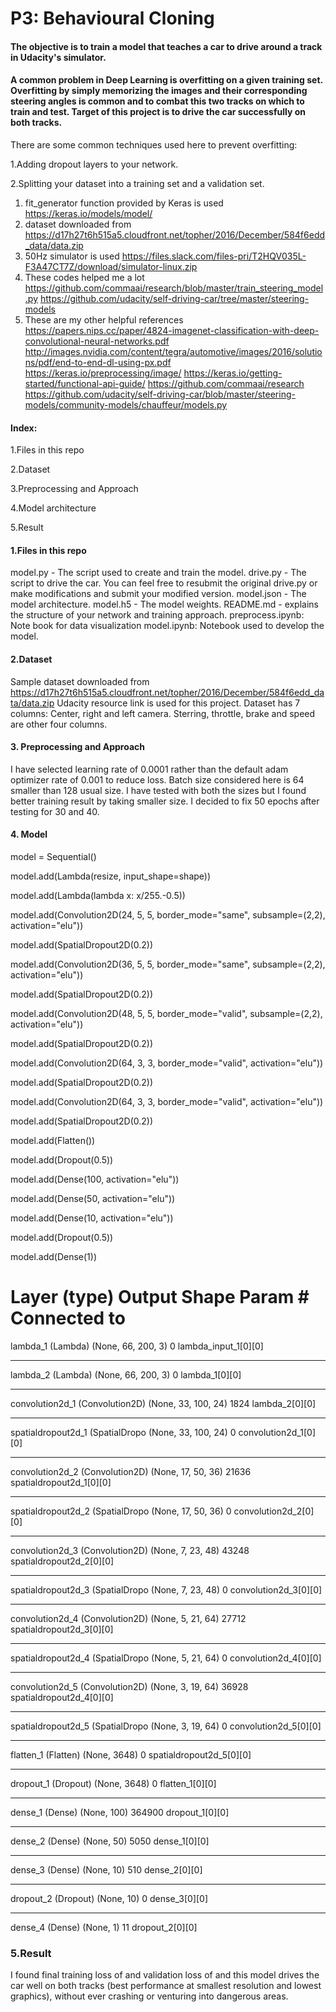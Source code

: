 # P3: Behavioural Cloning

#### The objective is to train a model that teaches a car to drive around a track in Udacity's simulator.
#### A common problem in Deep Learning is overfitting on a given training set. Overfitting by simply memorizing the images and their corresponding steering angles is common and to combat this two tracks on which to train and test. Target of this project is to drive the car successfully on both tracks.

There are some common techniques used here to prevent overfitting:

1.Adding dropout layers to your network.

2.Splitting your dataset into a training set and a validation set.

 1. fit_generator function provided by Keras is used https://keras.io/models/model/
 2. dataset downloaded from  https://d17h27t6h515a5.cloudfront.net/topher/2016/December/584f6edd_data/data.zip
 3. 50Hz simulator is used https://files.slack.com/files-pri/T2HQV035L-F3A47CT7Z/download/simulator-linux.zip
 4. These codes helped me a lot 
 https://github.com/commaai/research/blob/master/train_steering_model.py
 https://github.com/udacity/self-driving-car/tree/master/steering-models
 5. These are my other helpful references 
  https://papers.nips.cc/paper/4824-imagenet-classification-with-deep-convolutional-neural-networks.pdf
  http://images.nvidia.com/content/tegra/automotive/images/2016/solutions/pdf/end-to-end-dl-using-px.pdf
  https://keras.io/preprocessing/image/
  https://keras.io/getting-started/functional-api-guide/
  https://github.com/commaai/research
  https://github.com/udacity/self-driving-car/blob/master/steering-models/community-models/chauffeur/models.py

#### Index: 
1.Files in this repo

2.Dataset

3.Preprocessing and Approach

4.Model architecture

5.Result

#### 1.Files in this repo

model.py - The script used to create and train the model.
    drive.py - The script to drive the car. You can feel free to resubmit the original drive.py or make modifications 
    and submit your modified version.
    model.json - The model architecture.
    model.h5 - The model weights.
    README.md - explains the structure of your network and training approach.
    preprocess.ipynb: Note book for data visualization
    model.ipynb: Notebook used to develop the model.

#### 2.Dataset
Sample dataset downloaded from  https://d17h27t6h515a5.cloudfront.net/topher/2016/December/584f6edd_data/data.zip Udacity resource link is used for this project.
Dataset has 7 columns: Center, right and left camera. Sterring, throttle, brake and speed are other four columns. 

#### 3. Preprocessing and Approach

I have selected learning rate of 0.0001 rather than the default adam optimizer rate of 0.001 to reduce loss.  Batch size considered here is 64 smaller than 128 usual size. I have tested with both the sizes but I found better training result by taking smaller size. I decided to fix 50 epochs after testing for 30 and 40.

#### 4. Model
model = Sequential()

model.add(Lambda(resize, input_shape=shape))

model.add(Lambda(lambda x: x/255.-0.5))

model.add(Convolution2D(24, 5, 5, border_mode="same", subsample=(2,2), activation="elu"))

model.add(SpatialDropout2D(0.2))

model.add(Convolution2D(36, 5, 5, border_mode="same", subsample=(2,2), activation="elu"))

model.add(SpatialDropout2D(0.2))

model.add(Convolution2D(48, 5, 5, border_mode="valid", subsample=(2,2), activation="elu"))

model.add(SpatialDropout2D(0.2))

model.add(Convolution2D(64, 3, 3, border_mode="valid", activation="elu"))

model.add(SpatialDropout2D(0.2))

model.add(Convolution2D(64, 3, 3, border_mode="valid", activation="elu"))

model.add(SpatialDropout2D(0.2))

model.add(Flatten())

model.add(Dropout(0.5))

model.add(Dense(100, activation="elu"))

model.add(Dense(50, activation="elu"))

model.add(Dense(10, activation="elu"))

model.add(Dropout(0.5))

model.add(Dense(1))

Layer (type)                        Output Shape            Param #       Connected to                     
====================================================================================================
lambda_1 (Lambda)                  (None, 66, 200, 3)      0           lambda_input_1[0][0]             
____________________________________________________________________________________________________
lambda_2 (Lambda)                  (None, 66, 200, 3)    0           lambda_1[0][0]                   
____________________________________________________________________________________________________
convolution2d_1 (Convolution2D)    (None, 33, 100, 24)   1824        lambda_2[0][0]                   
____________________________________________________________________________________________________
spatialdropout2d_1 (SpatialDropo   (None, 33, 100, 24)   0           convolution2d_1[0][0]            
____________________________________________________________________________________________________
convolution2d_2 (Convolution2D)    (None, 17, 50, 36)    21636       spatialdropout2d_1[0][0]         
____________________________________________________________________________________________________
spatialdropout2d_2 (SpatialDropo   (None, 17, 50, 36)    0           convolution2d_2[0][0]            
____________________________________________________________________________________________________
convolution2d_3 (Convolution2D)    (None, 7, 23, 48)     43248       spatialdropout2d_2[0][0]         
____________________________________________________________________________________________________
spatialdropout2d_3 (SpatialDropo   (None, 7, 23, 48)     0           convolution2d_3[0][0]            
____________________________________________________________________________________________________
convolution2d_4 (Convolution2D)    (None, 5, 21, 64)     27712       spatialdropout2d_3[0][0]         
____________________________________________________________________________________________________
spatialdropout2d_4 (SpatialDropo   (None, 5, 21, 64)     0           convolution2d_4[0][0]            
____________________________________________________________________________________________________
convolution2d_5 (Convolution2D)    (None, 3, 19, 64)     36928       spatialdropout2d_4[0][0]         
____________________________________________________________________________________________________
spatialdropout2d_5 (SpatialDropo   (None, 3, 19, 64)     0           convolution2d_5[0][0]            
____________________________________________________________________________________________________
flatten_1 (Flatten)                (None, 3648)          0           spatialdropout2d_5[0][0]         
____________________________________________________________________________________________________
dropout_1 (Dropout)                (None, 3648)          0           flatten_1[0][0]                  
____________________________________________________________________________________________________
dense_1 (Dense)                    (None, 100)           364900      dropout_1[0][0]                  
____________________________________________________________________________________________________
dense_2 (Dense)                    (None, 50)            5050        dense_1[0][0]                    
____________________________________________________________________________________________________
dense_3 (Dense)                    (None, 10)            510         dense_2[0][0]                    
____________________________________________________________________________________________________
dropout_2 (Dropout)                (None, 10)            0           dense_3[0][0]                    
____________________________________________________________________________________________________
dense_4 (Dense)                    (None, 1)             11          dropout_2[0][0] 


### 5.Result
I found final training loss of and validation loss of and this model drives the car well on both tracks (best performance at smallest resolution and lowest graphics), without ever crashing or venturing into dangerous areas.
